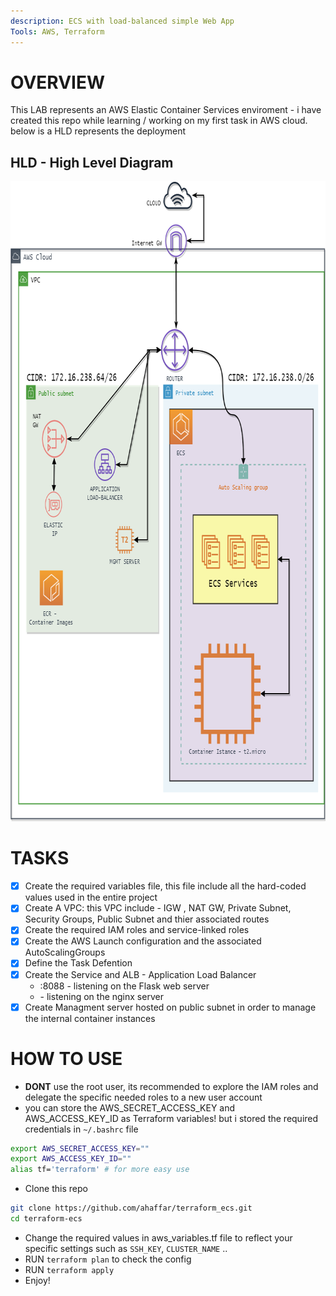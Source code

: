 ```yaml
---
description: ECS with load-balanced simple Web App
Tools: AWS, Terraform
---
```


# OVERVIEW
This LAB represents an AWS Elastic Container Services enviroment - i have created this repo while learning / working on my first task in AWS cloud.  
below is a HLD represents the deployment


## HLD - High Level Diagram

<p align="center">
  <img width="800" height="1024" src="https://github.com/ahaffar/terraform_ecs/blob/master/AWS%20ECS.png">
</p>

# TASKS
 - [x] Create the required variables file, this file include all the hard-coded values used in the entire project
 - [x] Create A VPC: this VPC include - IGW , NAT GW, Private Subnet, Security Groups, Public Subnet and thier associated routes
 - [x] Create the required IAM roles and service-linked roles
 - [x] Create the AWS Launch configuration and the associated AutoScalingGroups
 - [x] Define the Task Defention
 - [x] Create the Service and ALB - Application Load Balancer
    * <public dns_name>:8088 - listening on the Flask web server
    * <public dns_name> - listening on the nginx server
 - [x] Create Managment server hosted on public subnet in order to manage the internal container instances

# HOW TO USE
 * **DONT** use the root user, its recommended to explore the IAM roles and delegate the specific needed roles to a new user account
 * you can store the AWS_SECRET_ACCESS_KEY and AWS_ACCESS_KEY_ID as Terraform variables! but i stored the required credentials in `~/.bashrc` file
 ```bash
export AWS_SECRET_ACCESS_KEY=""
export AWS_ACCESS_KEY_ID=""
alias tf='terraform' # for more easy use
```
 * Clone this repo 
```bash
git clone https://github.com/ahaffar/terraform_ecs.git
cd terraform-ecs
```
 * Change the required values in aws_variables.tf file to reflect your specific settings such as `SSH_KEY`, `CLUSTER_NAME` .. 
 * RUN `terraform plan` to check the config
 * RUN `terraform apply`
 * Enjoy!
